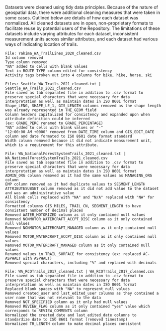 Datasets were cleaned using tidy data principles. Because of the nature of geospatial data, there were additional cleaning measures that were taken in some cases.
Outlined below are details of how each dataset was normalized. All cleaned datasets are in open, non-proprietary formats to facilitate reuse by potential users
of the Repository. The limitations of these datasets include varying attributes for each dataset, inconsistent measurement units across similar attributes, and each
dataset had various ways of indicating location of trails.

    File: Yakima_WA_TrailLines_2020_cleaned.csv
    Id column removed
    Type column removed
    "NA" added to cells with blank values
    Text in ROUTE TYPE column edited for consistency
    Activity tags broken out into 4 columns for bike, hike, horse, ski

    Files: Seattle_WA_Trails_2021_cleaned.txt | Seattle_WA_Trails_2021_cleaned.csv
    File saved as tab separated file in addition to .csv format to preserve special characters that were necessary for data 
    interpretation as well as maintain dates in ISO 8601 format
    Shape_LENG, SHAPE_LE_1, GIS_LENGTH columns removed as the shape length was already represented in THE_GEOM field
    Column headers capitalized for consistency and expanded upon when attribute definition could be inferred 
    (ex: GRADE_PERC renamed to GRADE_PERCENTAGE)
    "NA" added to cells with blank values or "-"
    "12:00:00 AM +0000" removed from DATE_TIME column and GIS_EDIT_DATE column and date formated to ISO 8601 date format standard
    Width column removed because it did not indicate measurement unit, which is a requirement for this attribute.
    
    File: WA_NationalForestSystemTrails_2021_cleaned.txt | WA_NationalForestSystemTrails_2021_cleaned.csv
    File saved as tab separated file in addition to .csv format to preserve special characters that were necessary for data 
    interpretation as well as maintain dates in ISO 8601 format
    ADMIN_ORG column removed as it had the same values as MANAGING_ORG column
    EMP column removed as it had duplicate values to SEGMENT_LENGTH
    ATTRIBUTESUBSET column removed as it did not add value to the dataset and was an administrative value
    All blank cells replaced with "NA" and "N/A" replaced with "NA" for consistency
    Formatted columns GIS_MILES, TRAIL_CN, SEGMENT_LENGTH to have consistent number of decimal places
    Removed WATER_MOTORIZED column as it only contained null values
    Removed NONMOTOR_WATERCRAFT_ACCPT_DISC column as it only contained null values
    Removed NONMOTOR_WATERCRAFT_MANAGED column as it only contained null values
    Removed MOTOR_WATERCRAFT_ACCPT_DISC column as it only contained null values
    Removed MOTOR_WATERCRAFT_MANAGED column as it only contained null values
    Renamed values in TRAIL_SURFACE for consistency (ex: replaced AC-ASPHALT with ASPHALT)
    Removed special characters, including "%" and replaced with decimals
    
    File: WA_RCOTrails_2017_cleaned.txt | WA_RCOTrails_2017_cleaned.csv
    File saved as tab separated file in addition to .csv format to preserve special characters that were necessary for data 
    interpretation as well as maintain dates in ISO 8601 format
    Replaced blank spaces with "NA" to represent null values
    Removed created_user and last_edited_user columns as they contained a user name that was not relevant to the data
    Removed NOT_SPECIFIED column as it only had null values
    Removed REVIEW_FLAG column as it only contained "yes" value which corresponds to REVIEW_COMMENTS column
    Normalized the created_date and last_edited_date columns to standardize date to ISO 8601 format (removed timestamp)
    Normalized TR_LENGTH column to make decimal places consistent
    
